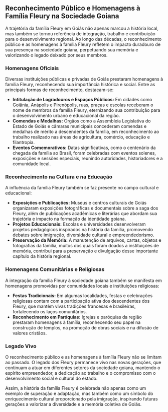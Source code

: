 ## Reconhecimento Público e Homenagens à Família Fleury na Sociedade Goiana

A trajetória da família Fleury em Goiás não apenas marcou a história local, mas também se tornou referência de integração, trabalho e contribuição para o desenvolvimento regional. Ao longo das décadas, o reconhecimento público e as homenagens à família Fleury refletem o impacto duradouro de sua presença na sociedade goiana, perpetuando sua memória e valorizando o legado deixado por seus membros.

### Homenagens Oficiais

Diversas instituições públicas e privadas de Goiás prestaram homenagens à família Fleury, reconhecendo sua importância histórica e social. Entre as principais formas de reconhecimento, destacam-se:

- **Intitulação de Logradouros e Espaços Públicos:** Em cidades como Goiânia, Anápolis e Pirenópolis, ruas, praças e escolas receberam o nome de membros da família Fleury, eternizando sua contribuição para o desenvolvimento urbano e educacional da região.
- **Comendas e Medalhas:** Órgãos como a Assembleia Legislativa do Estado de Goiás e câmaras municipais concederam comendas e medalhas de mérito a descendentes da família, em reconhecimento ao trabalho realizado nas áreas de agricultura, comércio, educação e filantropia.
- **Eventos Comemorativos:** Datas significativas, como o centenário da chegada da família ao Brasil, foram celebradas com eventos solenes, exposições e sessões especiais, reunindo autoridades, historiadores e a comunidade local.

### Reconhecimento na Cultura e na Educação

A influência da família Fleury também se faz presente no campo cultural e educacional:

- **Exposições e Publicações:** Museus e centros culturais de Goiás organizaram exposições fotográficas e documentais sobre a saga dos Fleury, além de publicações acadêmicas e literárias que abordam sua trajetória e impacto na formação da identidade goiana.
- **Projetos Educacionais:** Escolas e universidades desenvolveram projetos pedagógicos inspirados na história da família, promovendo debates sobre imigração, diversidade cultural e empreendedorismo.
- **Preservação da Memória:** A manutenção de arquivos, cartas, objetos e fotografias da família, muitos dos quais foram doados a instituições de memória, contribui para a preservação e divulgação desse importante capítulo da história regional.

### Homenagens Comunitárias e Religiosas

A integração da família Fleury à sociedade goiana também se manifesta em homenagens promovidas por comunidades locais e instituições religiosas:

- **Festas Tradicionais:** Em algumas localidades, festas e celebrações religiosas contam com a participação ativa dos descendentes dos Fleury, que mantêm vivas tradições francesas e brasileiras, fortalecendo os laços comunitários.
- **Reconhecimento em Paróquias:** Igrejas e paróquias da região prestaram homenagens à família, reconhecendo seu papel na construção de templos, na promoção de obras sociais e na difusão de valores cristãos.

### Legado Vivo

O reconhecimento público e as homenagens à família Fleury não se limitam ao passado. O legado dos Fleury permanece vivo nas novas gerações, que continuam a atuar em diferentes setores da sociedade goiana, mantendo o espírito empreendedor, a dedicação ao trabalho e o compromisso com o desenvolvimento social e cultural do estado.

Assim, a história da família Fleury é celebrada não apenas como um exemplo de superação e adaptação, mas também como um símbolo do enriquecimento cultural proporcionado pela imigração, inspirando futuras gerações a valorizar a diversidade e a memória coletiva de Goiás.